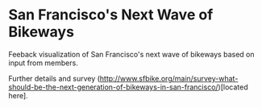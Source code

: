 San Francisco's Next Wave of Bikeways
=====================================

Feeback visualization of San Francisco's next wave of bikeways based on input from members.

Further details and survey (http://www.sfbike.org/main/survey-what-should-be-the-next-generation-of-bikeways-in-san-francisco/)[located here].
